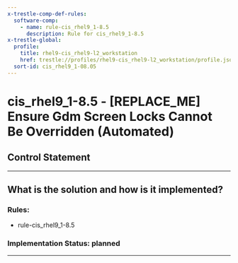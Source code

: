 ```yaml
---
x-trestle-comp-def-rules:
  software-comp:
    - name: rule-cis_rhel9_1-8.5
      description: Rule for cis_rhel9_1-8.5
x-trestle-global:
  profile:
    title: rhel9-cis_rhel9-l2_workstation
    href: trestle://profiles/rhel9-cis_rhel9-l2_workstation/profile.json
  sort-id: cis_rhel9_1-08.05
---
```


# cis_rhel9_1-8.5 - \[REPLACE_ME\] Ensure Gdm Screen Locks Cannot Be Overridden (Automated)

## Control Statement

______________________________________________________________________

## What is the solution and how is it implemented?

<!-- For implementation status enter one of: implemented, partial, planned, alternative, not-applicable -->

<!-- Note that the list of rules under ### Rules: is read-only and changes will not be captured after assembly to JSON -->

<!-- Add control implementation description here for control: cis_rhel9_1-8.5 -->

### Rules:

  - rule-cis_rhel9_1-8.5

### Implementation Status: planned

______________________________________________________________________
